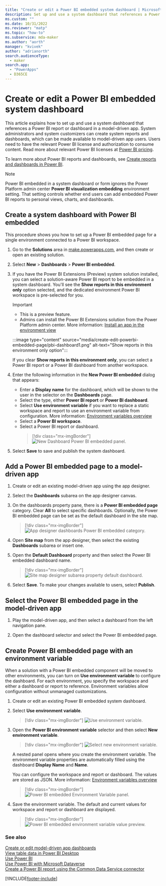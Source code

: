 ```yaml
---
title: "Create or edit a Power BI embedded system dashboard | MicrosoftDocs"
description: Set up and use a system dashboard that references a Power BI report or dashboard in a model-driven app.
ms.custom: ""
ms.date: 10/31/2022
ms.reviewer: "matp"
ms.topic: "how-to"
ms.subservice: mda-maker
ms.author: "aorth"
manager: "kvivek"
author: "adrianorth"
search.audienceType: 
  - maker
search.app: 
  - "PowerApps"
  - D365CE
---
```

# Create or edit a Power BI embedded system dashboard

This article explains how to set up and use a system dashboard that references a Power BI report or dashboard in a model-driven app. System administrators and system customizers can create system reports and dashboards, which can be made available to model-driven app users.  Users need to have the relevant Power BI license and authorization to consume content.  Read more about relevant Power BI licenses at [Power BI pricing](https://powerbi.microsoft.com/en-us/pricing/).

To learn more about Power BI reports and dashboards, see [Create reports and dashboards in Power BI](/power-bi/create-reports/).

> [!NOTE]
> Power BI embedded in a system dashboard or form ignores the Power Platform admin center **Power BI visualization embedding** environment setting. That setting controls whether end users can add embedded Power BI reports to personal views, charts, and dashboards.

## Create a system dashboard with Power BI embedded

This procedure shows you how to set up a Power BI embedded page for a single environment connected to a Power BI workspace. 

1. Go to the **Solutions** area in <a href="https://make.powerapps.com">make.powerapps.com</a>, and then create or open an existing solution. 

1. Select **New** > **Dashboards** > **Power BI embedded**.

1. If you have the Power BI Extensions (Preview) system solution installed, you can select a solution-aware Power BI report to be embedded in a system dashboard. You'll see the **Show reports in this environment only** option selected, and the dedicated environment Power BI workspace is pre-selected for you. 
   > [!IMPORTANT]
   > - This is a preview feature.
   > - Admins can install the Power BI Extensions solution from the Power Platform admin center. More information: [Install an app in the environment view](/power-platform/admin/manage-apps#install-an-app-in-the-environment-view)

   :::image type="content" source="media/create-edit-powerbi-embedded-page/pbi-dashboard1.png" alt-text="Show reports in this environment only option":::
   
   If you clear **Show reports in this environment only**, you can select a Power BI report or a Power BI dashboard from another workspace.
   
1. Enter the following information in the **New Power BI embedded** dialog that appears:
   - Enter a **Display name** for the dashboard, which will be shown to the user in the selector on the **Dashboards** page.
   - Select the type, either **Power BI report** or **Power BI dashboard**.
   - Select **Use environment variable** if you want to replace a static workspace and report to use an environment variable from configuration. More information: [Environment variables overview](../data-platform/EnvironmentVariables.md)
   - Select a **Power BI workspace**.
   - Select a Power BI report or dashboard.
     > [!div class="mx-imgBorder"] 
     > ![New Dashboard Power BI embedded panel.](media/create-edit-powerbi-embedded-page/new-dashboard-powerbi-embedded-panel.png "New Dashboard Power BI embedded panel")

1. Select **Save** to save and publish the system dashboard.

## Add a Power BI embedded page to a model-driven app

1. Create or edit an existing model-driven app using the app designer.

2. Select the **Dashboards** subarea on the app designer canvas. 

3. On the dashboards property pane, there is a **Power BI embedded page** category. Clear **All** to select specific dashboards. Optionally, the Power BI embedded page can be set as the default dashboard in the site map.

    > [!div class="mx-imgBorder"] 
    > ![App designer dashboards Power BI embedded category.](media/create-edit-powerbi-embedded-page/app-designer-dashboards-powerbi-embedded-category.png "App designer dashboards Power BI embedded category")

4. Open **Site map** from the app designer, then select the existing **Dashboards** subarea or insert one.

5. Open the **Default Dashboard** property and then select the Power BI embedded dashboard name.

    > [!div class="mx-imgBorder"] 
    > ![Site map designer subarea property default dashboard.](media/create-edit-powerbi-embedded-page/sitemap-designer-subarea-property-default-dashboard.png "Sitemap designer subarea property default dashboard")

6. Select **Save**. To make your changes available to users, select **Publish**.

## Select the Power BI embedded page in the model-driven app

1. Play the model-driven app, and then select a dashboard from the left navigation pane.

2. Open the dashboard selector and select the Power BI embedded page.

## Create Power BI embedded page with an environment variable

When a solution with a Power BI embedded component will be moved to other environments, you can turn on **Use environment variable** to configure the dashboard. For each environment, you specify the workspace and either a dashboard or report to reference. Environment variables allow configuration without unmanaged customizations.

1. Create or edit an existing Power BI embedded system dashboard.

2. Select **Use environment variable**.

    > [!div class="mx-imgBorder"] 
    > ![Use environment variable.](media/create-edit-powerbi-embedded-page/power-bi-embedded-use-environment-variable.png "Use environment variable")

3. Open the **Power BI environment variable** selector and then select **New environment variable**.

    > [!div class="mx-imgBorder"] 
    > ![Select new environment variable.](media/create-edit-powerbi-embedded-page/power-bi-embedded-new-environment-variable.png  "Select new environment variable")

    A nested panel opens where you create the environment variable. The environment variable properties are automatically filled using the dashboard **Display Name** and **Name**.

    You can configure the workspace and report or dashboard. The values are stored as JSON. More information: [Environment variables overview](../data-platform/environmentvariables.md)

    > [!div class="mx-imgBorder"] 
    > ![Power BI embedded Environment Variable panel.](media/create-edit-powerbi-embedded-page/powerbi-embedded-env-var-panel.png  "Power BI embedded Environment Variable panel")

4. Save the environment variable. The default and current values for workspace and report or dashboard are displayed.

    > [!div class="mx-imgBorder"] 
    > ![Power BI embedded environment variable value preview.](media/create-edit-powerbi-embedded-page/power-bi-embedded-environment-variable-value-preview.png  "Power BI embedded environment variable value preview")

### See also

[Create or edit model-driven app dashboards](create-edit-dashboards.md) <br />
[View table data in Power BI Desktop](../data-platform/view-entity-data-power-bi.md) <br />
[Use Power BI](use-power-bi.md) <br />
[Use Power BI with Microsoft Dataverse](../data-platform/use-powerbi-dataverse.md) <br />
[Create a Power BI report using the Common Data Service connector](../data-platform/data-platform-powerbi-connector.md)


[!INCLUDE[footer-include](../../includes/footer-banner.md)]